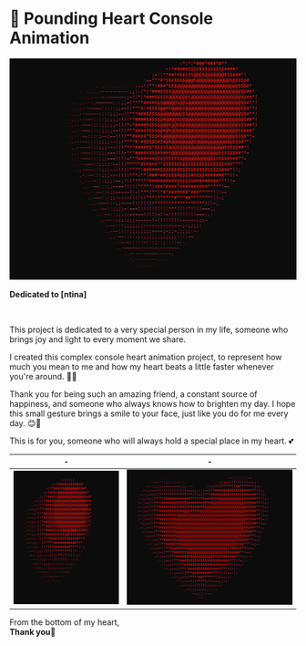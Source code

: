 # 💖 Pounding Heart Console Animation


<div align = "center">
  
<img src = "img/img1.jpg">

</div>

**Dedicated to [ntina]**

<br>

This project is dedicated to a very special person in my life, someone who brings joy and light to every moment we share.

I created this complex console heart animation project, to represent how much you mean to me and how my heart beats a little faster whenever you're around. 💓💫

Thank you for being such an amazing friend, a constant source of happiness, and someone who always knows how to brighten my day. I hope this small gesture brings a smile to your face, just like you do for me every day. 😊💖

This is for you, someone who will always hold a special place in my heart. 💕






|       -        |       -        |
| -------------- | -------------- |
| ![Alt Text 1](img/img3.jpg) | ![Alt Text 2](img/img2.jpg) |

From the bottom of my heart,  
**Thank you**💖
